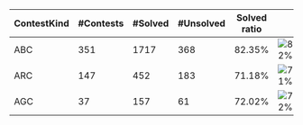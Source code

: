 | ContestKind | #Contests | #Solved | #Unsolved | Solved ratio | |
| - | - | - | - | - | - |
| ABC | 351 | 1717 | 368 | 82.35% | ![82%](https://progress-bar.xyz/82?title=Solved) |
| ARC | 147 | 452 | 183 | 71.18% | ![71%](https://progress-bar.xyz/71?title=Solved) |
| AGC | 37 | 157 | 61 | 72.02% | ![72%](https://progress-bar.xyz/72?title=Solved) |

